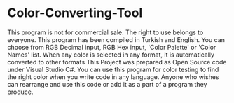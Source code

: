 # Color-Converting-Tool
This program is not for commercial sale. The right to use belongs to everyone.
This program has been compiled in Turkish and English.
You can choose from RGB Decimal input, RGB Hex input, 'Color Palette' or 'Color Names' list.
When any color is selected in any format, it is automatically converted to other formats 
This Project was prepared as Open Source code under Visual Studio C#.
You can use this program for color testing to find the right color when you write code in any language.
Anyone who wishes can rearrange and use this code or add it as a part of a program they produce.
